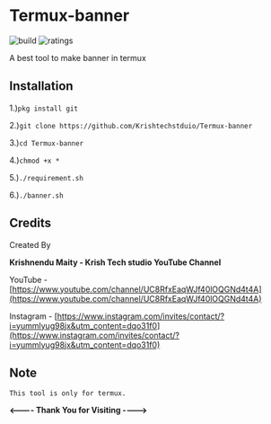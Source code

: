 # Termux-banner
![build](https://img.shields.io/badge/Build-Done-green)
![ratings](https://img.shields.io/badge/Ratings-%E2%98%86%E2%98%86%E2%98%86%E2%98%86-orange)

A best tool to make banner in termux
## Installation
1.)`pkg install git`

2.)`git clone https://github.com/Krishtechstduio/Termux-banner`

3.)`cd Termux-banner`

4.)`chmod +x *`

5.)`./requirement.sh`

6.)`./banner.sh`

## Credits

Created By

**Krishnendu Maity - Krish Tech studio YouTube Channel**

YouTube - [https://www.youtube.com/channel/UC8RfxEaqWJf40lOQGNd4t4A](https://www.youtube.com/channel/UC8RfxEaqWJf40lOQGNd4t4A)

Instagram - [https://www.instagram.com/invites/contact/?i=yummlyug98jx&utm_content=dqo31f0](https://www.instagram.com/invites/contact/?i=yummlyug98jx&utm_content=dqo31f0)

## Note

`This tool is only for termux.`

**<---- Thank You for Visiting ---->**
